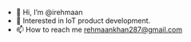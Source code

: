 - 👋 Hi, I’m @irehmaan
- 👀 Interested in IoT product development.
- 📫 How to reach me rehmaankhan287@gmail.com

<!---
irehmaan/irehmaan is a ✨ special ✨ repository because its `README.md` (this file) appears on your GitHub profile.
You can click the Preview link to take a look at your changes.
--->
